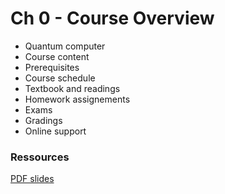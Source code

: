 # Ch 0 - Course Overview

- Quantum computer
- Course content
- Prerequisites
- Course schedule
- Textbook and readings
- Homework assignements
- Exams
- Gradings
- Online support

### Ressources

[PDF slides](https://github.com/bfedrici-phd/QC-2020-CPE/blob/master/Ch0/Ch0-Course-Overview.pdf)
